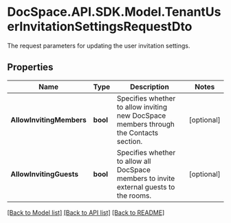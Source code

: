# DocSpace.API.SDK.Model.TenantUserInvitationSettingsRequestDto
The request parameters for updating the user invitation settings.

## Properties

Name | Type | Description | Notes
------------ | ------------- | ------------- | -------------
**AllowInvitingMembers** | **bool** | Specifies whether to allow inviting new DocSpace members through the Contacts section. | [optional] 
**AllowInvitingGuests** | **bool** | Specifies whether to allow all DocSpace members to invite external guests to the rooms. | [optional] 

[[Back to Model list]](../README.md#documentation-for-models) [[Back to API list]](../README.md#documentation-for-api-endpoints) [[Back to README]](../README.md)

